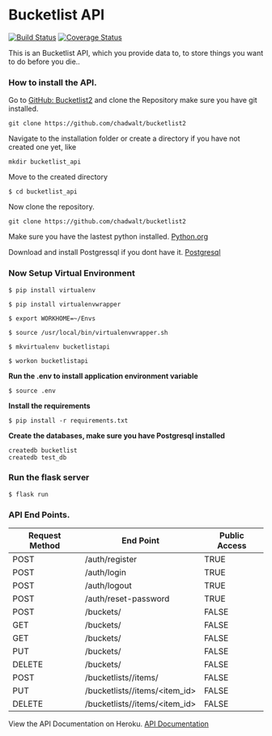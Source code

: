 # Bucketlist API

[![Build Status](https://travis-ci.org/chadwalt/bucketlist2.svg?branch=master)](https://travis-ci.org/chadwalt/bucketlist2) [![Coverage Status](https://coveralls.io/repos/github/chadwalt/bucketlist2/badge.svg?branch=master)](https://coveralls.io/github/chadwalt/bucketlist2?branch=master)

This is an Bucketlist API, which you provide data to, to store things you want to do before you die..

### How to install the API.

Go to [GitHub: Bucketlist2](https://github.com/chadwalt/bucketlist2 "Buketlist2") and clone the Repository make sure you have git installed.

```
git clone https://github.com/chadwalt/bucketlist2
```

Navigate to the installation folder or create a directory if you have not created one yet, like

```
mkdir bucketlist_api
```

Move to the created directory

```
$ cd bucketlist_api
```

Now clone the repository.

```
git clone https://github.com/chadwalt/bucketlist2
```

Make sure you have the lastest python installed. [Python.org](https://www.python.org/downloads/)

Download and install Postgressql if you dont have it. [Postgresql](https://www.postgresql.org/download/)

### Now Setup Virtual Environment

```
$ pip install virtualenv
```

```
$ pip install virtualenvwrapper
```

```
$ export WORKHOME=~/Envs
```

```
$ source /usr/local/bin/virtualenvwrapper.sh
```

```
$ mkvirtualenv bucketlistapi
```

```
$ workon bucketlistapi
```

**Run the .env to install application environment variable**

```
$ source .env
```

**Install the requirements**
```
$ pip install -r requirements.txt
```

**Create the databases, make sure you have Postgresql installed**
```
createdb bucketlist
createdb test_db
```

### Run the flask server

```
$ flask run
```

### API End Points.

| Request Method | End Point | Public Access |
| --- | --- | ---|
| POST | /auth/register | TRUE |
| POST | /auth/login | TRUE |
| POST | /auth/logout | TRUE |
| POST | /auth/reset-password | TRUE |
| POST | /buckets/ | FALSE |
| GET |  /buckets/ | FALSE |
| GET | /buckets/<id> | FALSE |
| PUT | /buckets/<id> | FALSE |
| DELETE | /buckets/<id> | FALSE |
| POST | /bucketlists/<id>/items/ | FALSE |
| PUT | /bucketlists/<id>/items/<item_id> | FALSE |
| DELETE | /bucketlists/<id>/items/<item_id> | FALSE |


View the API Documentation on Heroku. [API Documentation](https://mybucketlist-api.herokuapp.com/apidocs/)
